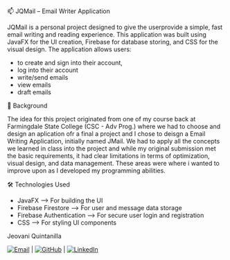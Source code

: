 📫 JQMail – Email Writer Application

JQMail is a personal project designed to give the userprovide a simple, fast email writing and reading experience. This application was built using JavaFX for the UI creation, Firebase for database storing, and CSS for the visual design. 
The application allows users:
- to create and sign into their account,
- log into their account
- write/send emails
- view emails
- draft emails


📘 Background

The idea for this project originated from one of my course back at Farmingdale State College (CSC - Adv Prog.) where we had to choose and design an aplication ofr a final a project and I chose to deisgn a Email Writing Application, initially named JMail. We had to apply all the concepts we learned in class into the project and while my original submission met the basic requirements, it had clear limitations in terms of optimization, visual design, and data management. These areas were where i wanted to improve upon as I developed my programming abilities.

🛠️ Technologies Used

- JavaFX –> For building the UI
- Firebase Firestore –> For user and message data storage
- Firebase Authentication –> For secure user login and registration
- CSS –> For styling UI components

 
 
 Jeovani Quintanilla
 
[![Email](https://img.shields.io/badge/Email-D14836?style=for-the-badge&logo=gmail&logoColor=white)](mailto:jeovaniquintanilla35@gmail.com)   |  [![GitHub](https://img.shields.io/badge/GitHub-000000?style=for-the-badge&logo=github&logoColor=white)](https://github.com/JeovaniQuintanilla)   |  [![LinkedIn](https://img.shields.io/badge/LinkedIn-0A66C2?style=for-the-badge&logo=linkedin&logoColor=white)](https://www.linkedin.com/in/jeovaniquintanilla-5a9729304)
